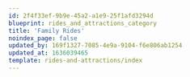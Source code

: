 ```yaml
---
id: 2f4f33ef-9b9e-45a2-a1e9-25f1afd3294d
blueprint: rides_and_attractions_category
title: 'Family Rides'
noindex_page: false
updated_by: 169f1327-7085-4e9a-9104-f6e806ab1254
updated_at: 1636039465
template: rides-and-attractions/index
---
```

